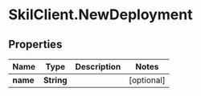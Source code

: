 # SkilClient.NewDeployment

## Properties
Name | Type | Description | Notes
------------ | ------------- | ------------- | -------------
**name** | **String** |  | [optional] 


